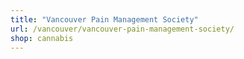 ```yaml
---
title: "Vancouver Pain Management Society"
url: /vancouver/vancouver-pain-management-society/
shop: cannabis
---
```

